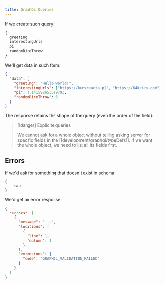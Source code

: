 ```yaml
---
title: GraphQL Queries
---
```


If we create such query:

```graphql
{
  greeting
  interestingUrls
  pi
  randomDiceThrow
}
```

We'll get data in such form:

```json
{
  "data": {
    "greeting": "Hello world!",
    "interestingUrls": ["https://kursreacta.pl", "https://64bites.com"],
    "pi": 3.141592653589793,
    "randomDiceThrow": 6
  }
}
```

The response retains the shape of the query (even the order of the field).

> [!danger] Explicite queries
>
> We cannot ask for a whole object without telling asking server for specific fields in the [[development/graphql/typeDefs]]. If we want the whole object, we need to list all its fields first.

## Errors

If we'd ask for something that doesn't exist in schema:

```
{
	tau
}
```

We'd get an error response:

```json
{
  "errors": [
    {
      "message": "...",
      "locations": [
        {
          "line": 1,
          "column": 1
        }
      ],
      "extensions": {
        "code": "GRAPHQL_VALIDATION_FAILED"
      }
    }
  ]
}
```
